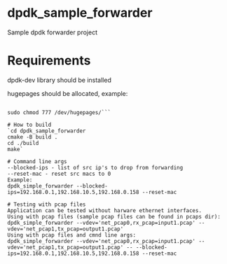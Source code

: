 # dpdk_sample_forwarder
Sample dpdk forwarder project

# Requirements
dpdk-dev library should be installed

hugepages should be allocated, example:

```sudo dpdk-hugepages.py -p 2M --setup 4G

sudo chmod 777 /dev/hugepages/```

# How to build
`cd dpdk_sample_forwarder
cmake -B build .
cd ./build
make`

# Command line args
--blocked-ips - list of src ip's to drop from forwarding
--reset-mac - reset src macs to 0
Example:
dpdk_simple_forwarder --blocked-ips=192.168.0.1,192.168.10.5,192.168.0.158 --reset-mac

# Testing with pcap files
Application can be tested without harware ethernet interfaces.
Using with pcap files (sample pcap files can be found in pcaps dir):
dpdk_simple_forwarder --vdev='net_pcap0,rx_pcap=input1.pcap' --vdev='net_pcap1,tx_pcap=output1.pcap'
Using with pcap files and cmnd line args:
dpdk_simple_forwarder --vdev='net_pcap0,rx_pcap=input1.pcap' --vdev='net_pcap1,tx_pcap=output1.pcap' -- --blocked-ips=192.168.0.1,192.168.10.5,192.168.0.158 --reset-mac
